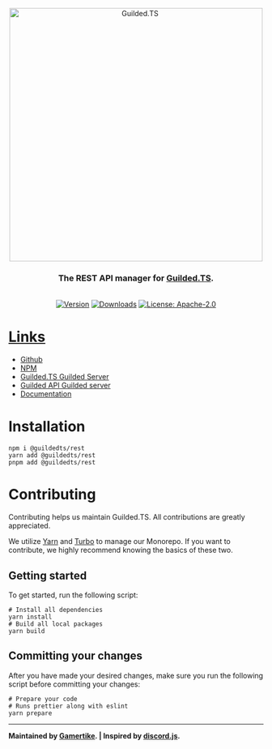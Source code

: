 <div align="center">
    <br />
    <a href="https://guildedts.js.org"><img src="https://guildedts.js.org/media/banner.jpg" width="500" alt="Guilded.TS"/></a>
    <h3><strong>The REST API manager for <a href="https://guildedts.js.org">Guilded.TS</a>.</strong></h3>
    <br />
    <div>
        <a href="https://www.npmjs.com/package/@guildedts/rest"><img src="https://img.shields.io/npm/v/@guildedts/rest" alt="Version" /></a>
        <a href="https://www.npmjs.com/package/@guildedts/rest"><img src="https://img.shields.io/npm/dt/@guildedts/rest" alt="Downloads" /></a>
        <a href="https://www.npmjs.com/package/@guildedts/rest"><img src="https://img.shields.io/npm/l/@guildedts/rest" alt="License: Apache-2.0">
    </div>
</div>

# Links

-   [Github](https://github.com/GuildedTS/Guilded.TS)
-   [NPM](https://www.npmjs.com/package/@guildedts/rest)
-   [Guilded.TS Guilded Server](https://www.guilded.gg/GuildedTS)
-   [Guilded API Guilded server](https://www.guilded.gg/API-Official)
-   [Documentation](https://guildedts.js.org)

# Installation

```
npm i @guildedts/rest
yarn add @guildedts/rest
pnpm add @guildedts/rest
```

# Contributing

Contributing helps us maintain Guilded.TS. All contributions are greatly appreciated.

We utilize [Yarn](https://yarnpkg.com) and [Turbo](https://turborepo.org) to manage our Monorepo. If you want to contribute, we highly recommend knowing the basics of these two.

## Getting started

To get started, run the following script:

```
# Install all dependencies
yarn install
# Build all local packages
yarn build
```

## Committing your changes

After you have made your desired changes, make sure you run the following script before committing your changes:

```
# Prepare your code
# Runs prettier along with eslint
yarn prepare
```

---

**Maintained by [Gamertike](https://www.gamertike.com). | Inspired by [discord.js](https://discord.js.org).**
